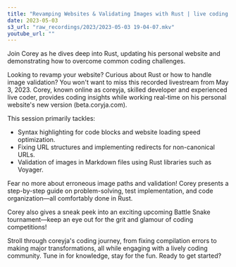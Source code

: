 ```yaml
---
title: "Revamping Websites & Validating Images with Rust | live coding session with Coreyja"
date: 2023-05-03
s3_url: "raw_recordings/2023/2023-05-03 19-04-07.mkv"
youtube_url: ""
---
```



Join Corey as he dives deep into Rust, updating his personal website and demonstrating how to overcome common coding challenges. 

Looking to revamp your website? Curious about Rust or how to handle image validation? You won't want to miss this recorded livestream from May 3, 2023. Corey, known online as coreyja, skilled developer and experienced live coder, provides coding insights while working real-time on his personal website's new version (beta.coryja.com). 

This session primarily tackles: 

- Syntax highlighting for code blocks and website loading speed optimization.
- Fixing URL structures and implementing redirects for non-canonical URLs.
- Validation of images in Markdown files using Rust libraries such as Voyager.

Fear no more about erroneous image paths and validation! Corey presents a step-by-step guide on problem-solving, test implementation, and code organization—all comfortably done in Rust.

Corey also gives a sneak peek into an exciting upcoming Battle Snake tournament—keep an eye out for the grit and glamour of coding competitions!

Stroll through coreyja's coding journey, from fixing compilation errors to making major transformations, all while engaging with a lively coding community. Tune in for knowledge, stay for the fun. Ready to get started?

